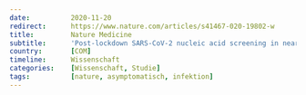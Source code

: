 ```yaml
---
date:          2020-11-20
redirect:      https://www.nature.com/articles/s41467-020-19802-w
title:         Nature Medicine
subtitle:      'Post-lockdown SARS-CoV-2 nucleic acid screening in nearly ten million residents of Wuhan, China'
country:       [COM]
timeline:      Wissenschaft
categories:    [Wissenschaft, Studie]
tags:          [nature, asymptomatisch, infektion]
---
```

